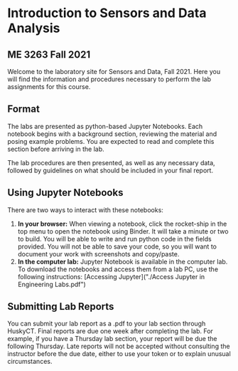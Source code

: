 # Introduction to Sensors and Data Analysis
## ME 3263 Fall 2021

Welcome to the laboratory site for Sensors and Data, Fall 2021. Here you will find the information and procedures necessary to perform the lab assignments for this course.

## Format

The labs are presented as python-based Jupyter Notebooks. Each notebook begins with a background section, reviewing the material and posing example problems. You are expected to read and complete this section before arriving in the lab.

The lab procedures are then presented, as well as any necessary data, followed by guidelines on what should be included in your final report.

## Using Jupyter Notebooks

There are two ways to interact with these notebooks:

1. __In your browser:__ When viewing a notebook, click the rocket-ship in the top menu to open the notebook using Binder. It will take a minute or two to build. You will be able to write and run python code in the fields provided. You will not be able to save your code, so you will want to document your work with screenshots and copy/paste.
1. __In the computer lab:__ Jupyter Notebook is available in the computer lab. To download the notebooks and access them from a lab PC, use the following instructions: [Accessing Jupyter]("./Access Jupyter in Engineering Labs.pdf")

## Submitting Lab Reports

You can submit your lab report as a .pdf to your lab section through HuskyCT. Final reports are due one week after completing the lab. For example, if you have a Thursday lab section, your report will be due the following Thursday. Late reports will not be accepted without consulting the instructor before the due date, either to use your token or to explain unusual circumstances.
